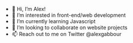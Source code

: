 - 👋 Hi, I’m Alex!
- 👀 I’m interested in front-end/web development
- 🌱 I’m currently learning Javascript
- 💞️ I’m looking to collaborate on website projects
- 📫 Reach out to me on Twitter @alexgabbour
